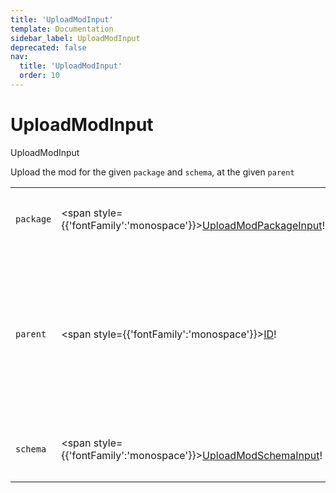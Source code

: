 ```yaml
---
title: 'UploadModInput'
template: Documentation
sidebar_label: UploadModInput
deprecated: false
nav:
  title: 'UploadModInput'
  order: 10
---
```


# UploadModInput

<div style={{'fontFamily':'monospace'}}><span style={{'fontSize':'1.5rem','fontWeight':500}}>UploadModInput</span></div>



Upload the mod for the given `package` and `schema`, at the given `parent`

| | | |
| -- | -- | -- |
| `package` | <span style={{'fontFamily':'monospace'}}><a href="/guardrails/docs/reference/graphql/input/UploadModPackageInput">UploadModPackageInput</a>!</span> | The `package` for the mod to upload |
| `parent` | <span style={{'fontFamily':'monospace'}}><a href="/guardrails/docs/reference/graphql/scalar/ID">ID</a>!</span> | The `parent` to upload the mod under, either as an id, or an AKA (currently restricted to root resource only) |
| `schema` | <span style={{'fontFamily':'monospace'}}><a href="/guardrails/docs/reference/graphql/input/UploadModSchemaInput">UploadModSchemaInput</a>!</span> | The `schema` for the mod to upload |